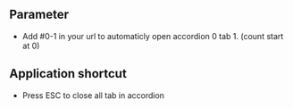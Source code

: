 ## Parameter

- Add #0-1 in your url to automaticly open accordion 0 tab 1. (count start at 0)

## Application shortcut

- Press ESC to close all tab in accordion
